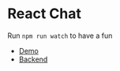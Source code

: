 # React Chat

Run ```npm run watch``` to have a fun

* [Demo](https://react-chat.herokuapp.com/)
* [Backend](https://react-chat.herokuapp.com/)

